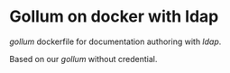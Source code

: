 # Gollum on docker with ldap

_gollum_ dockerfile for documentation authoring with _ldap_.

Based on our _gollum_ without credential.
